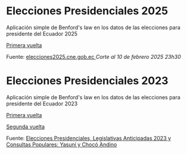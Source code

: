 # Elecciones Presidenciales 2025
Aplicación simple de Benford's law en los datos de las elecciones para presidente del Ecuador 2025

[ Primera vuelta ]( https://github.com/ivanstalyn/elecciones2025/blob/main/elecciones-2025.ipynb )

Fuente: [elecciones2025.cne.gob.ec ](https://elecciones2025.cne.gob.ec/) _Corte al 10 de febrero 2025 23h30_


# Elecciones Presidenciales 2023

Aplicación simple de Benford's law en los datos de las elecciones para presidente del Ecuador 2023

[ Primera vuelta ]( https://github.com/ivanstalyn/elecciones2025/blob/main/primera-vuelta-2023.ipynb )

[ Segunda vuelta ]( https://github.com/ivanstalyn/elecciones2025/blob/main/segunda-vuelta-2023.ipynb )

Fuente: [Elecciones Presidenciales, Legislativas Anticipadas 2023 y Consultas Populares: Yasuní y Chocó Andino](https://www.cne.gob.ec/estadisticas/bases-de-datos/)
